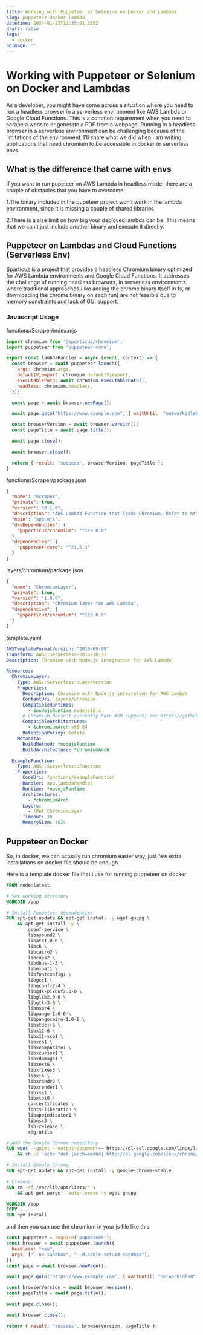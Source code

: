 ```yaml
---
title: Working with Puppeteer or Selenium on Docker and Lambdas
slug: puppeteer-docker-lambda
datetime: 2024-01-23T12:35:01.255Z
draft: false
tags:
  - docker
ogImage: ""
---
```


# Working with Puppeteer or Selenium on Docker and Lambdas
As a developer, you might have come across a situation where you need to run a headless browser in a serverless environment like AWS Lambda or Google Cloud Functions. This is a common requirement when you need to scrape a website or generate a PDF from a webpage. Running in a headless browser in a serverless environment can be challenging because of the limitations of the environment. I'll share what we did when i am writing applications that need chromium to be accessible in docker or serverless envs.

## What is the difference that came with envs
If you want to run pupeteer on AWS Lambda in headless mode, there are a couple of obstacles that you have to overcome.

1.The binary included in the pupeteer project won’t work in the lambda environment, since it is missing a couple of shared libraries 

2.There is a size limit on how big your deployed lambda can be. This means that we can’t just include another binary and execute it directly.


## Puppeteer on Lambdas and Cloud Functions (Serverless Env)

[Sparticuz](https://github.com/Sparticuz/chromium) is a project that provides a headless Chromium binary optimized for AWS Lambda environments and Google Cloud Functions. It addresses the challenge of running headless browsers, in serverless environments where traditional approaches (like adding the chrome binary itself in fs, or downloading the chrome binary on each run) are not feasible due to memory constraints and lack of GUI support.

### Javascript Usage

functions/Scraper/index.mjs
```javascript
import chromium from '@sparticuz/chromium';
import puppeteer from 'puppeteer-core';

export const lambdaHandler = async (event, context) => {
  const browser = await puppeteer.launch({
    args: chromium.args,
    defaultViewport: chromium.defaultViewport,
    executablePath: await chromium.executablePath(),
    headless: chromium.headless,
  });

  const page = await browser.newPage();

  await page.goto("https://www.example.com", { waitUntil: "networkidle0" });

  const browserVersion = await browser.version();
  const pageTitle = await page.title();

  await page.close();

  await browser.close();

  return { result: 'success', browserVersion, pageTitle };
}
```
functions/Scraper/package.json
```json
{
  "name": "Scraper",
  "private": true,
  "version": "0.1.0",
  "description": "AWS Lambda Function that loads Chromium. Refer to https://github.com/Sparticuz/chromium#install for compatible versions.",
  "main": "app.mjs",
  "devDependencies": {
    "@sparticuz/chromium": "^119.0.0"
  },
  "dependencies": {
    "puppeteer-core": "^21.5.1"
  }
}
```
layers/chromium/package.json
```json
{
  "name": "ChromiumLayer",
  "private": true,
  "version": "1.0.0",
  "description": "Chromium layer for AWS Lambda",
  "dependencies": {
    "@sparticuz/chromium": "^119.0.0"
  }
}
```
template.yaml
```yaml
AWSTemplateFormatVersion: "2010-09-09"
Transform: AWS::Serverless-2016-10-31
Description: Chromium with Node.js integration for AWS Lambda

Resources:
  ChromiumLayer:
    Type: AWS::Serverless::LayerVersion
    Properties:
      Description: Chromium with Node.js integration for AWS Lambda
      ContentUri: layers/chromium
      CompatibleRuntimes:
        - &nodejsRuntime nodejs18.x
      # Chromium doesn't currently have ARM support; see https://github.com/Sparticuz/chromium#can-i-use-arm-or-graviton-instances so we need to use x86_64
      CompatibleArchitectures:
        - &chromiumArch x86_64
      RetentionPolicy: Delete
    Metadata:
      BuildMethod: *nodejsRuntime
      BuildArchitecture: *chromiumArch

  ExampleFunction:
    Type: AWS::Serverless::Function
    Properties:
      CodeUri: functions/exampleFunction
      Handler: app.lambdaHandler
      Runtime: *nodejsRuntime
      Architectures:
        - *chromiumArch
      Layers:
        - !Ref ChromiumLayer
      Timeout: 30
      MemorySize: 1024
```


## Puppeteer on Docker
So, in docker, we can actually run chromium easier way, just few extra installations on docker file should be enough

Here is a template docker file that i use for running puppeteer on docker

```Dockerfile
FROM node:latest

# Set working directory
WORKDIR /app

# Install Puppeteer dependencies
RUN apt-get update && apt-get install -y wget gnupg \
    && apt-get install -y \
        gconf-service \
        libasound2 \
        libatk1.0-0 \
        libc6 \
        libcairo2 \
        libcups2 \
        libdbus-1-3 \
        libexpat1 \
        libfontconfig1 \
        libgcc1 \
        libgconf-2-4 \
        libgdk-pixbuf2.0-0 \
        libglib2.0-0 \
        libgtk-3-0 \
        libnspr4 \
        libpango-1.0-0 \
        libpangocairo-1.0-0 \
        libstdc++6 \
        libx11-6 \
        libx11-xcb1 \
        libxcb1 \
        libxcomposite1 \
        libxcursor1 \
        libxdamage1 \
        libxext6 \
        libxfixes3 \
        libxi6 \
        libxrandr2 \
        libxrender1 \
        libxss1 \
        libxtst6 \
        ca-certificates \
        fonts-liberation \
        libappindicator1 \
        libnss3 \
        lsb-release \
        xdg-utils

# Add the Google Chrome repository
RUN wget --quiet --output-document=- https://dl-ssl.google.com/linux/linux_signing_key.pub | gpg --dearmor > /etc/apt/trusted.gpg.d/google-archive.gpg \
    && sh -c 'echo "deb [arch=amd64] http://dl.google.com/linux/chrome/deb/ stable main" >> /etc/apt/sources.list.d/google.list'

# Install Google Chrome
RUN apt-get update && apt-get install -y google-chrome-stable

# Cleanup
RUN rm -rf /var/lib/apt/lists/* \
    && apt-get purge --auto-remove -y wget gnupg

WORKDIR /app
COPY . .
RUN npm install
```

and then you can use the chromium in your js file like this

```javascript
const puppeteer = require('puppeteer');
const browser = await puppeteer.launch({
  headless: "new",
  args: ["--no-sandbox", "--disable-setuid-sandbox"],
});
const page = await browser.newPage();

await page.goto("https://www.example.com", { waitUntil: "networkidle0" });

const browserVersion = await browser.version();
const pageTitle = await page.title();

await page.close();

await browser.close();

return { result: 'success', browserVersion, pageTitle };
```